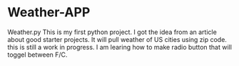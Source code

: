# Weather-APP
Weather.py
This is my first python project. I got the idea from an article about good starter projects. It will pull weather of US cities using zip code. this is still a work in progress. I am learing how to make radio button that will toggel between F/C.
